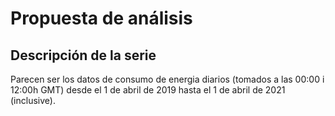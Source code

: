 # Propuesta de análisis

## Descripción de la serie 

Parecen ser los datos de consumo de energia diarios 
(tomados a las 00:00 i 12:00h GMT) desde 
el 1 de abril de 2019 hasta el 1 de abril de 2021 
(inclusive).

